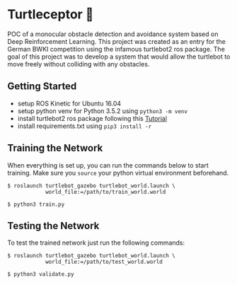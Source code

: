 # Turtleceptor :turtle:
POC of a monocular obstacle detection and avoidance system based on Deep Reinforcement Learning. This project was created as an entry for the German BWKI competition using the infamous turtlebot2 ros package. The goal of this project was to develop a system that would allow the turtlebot to move freely without colliding with any obstacles.  


## Getting Started
- setup ROS Kinetic for Ubuntu 16.04
- setup python venv for Python 3.5.2 using `python3 -m venv`
- install turtlebot2 ros package following this [Tutorial](https://www.youtube.com/watch?v=pDps6eRyPWk)
- install requirements.txt using `pip3 install -r`


## Training the Network
When everything is set up, you can run the commands below to start training. Make sure you `source` your python virtual environment beforehand.

```console
$ roslaunch turtlebot_gazebo turtlebot_world.launch \ 
            world_file:=/path/to/train_world.world

$ python3 train.py
```

## Testing the Network
To test the trained network just run the following commands:
```console
$ roslaunch turtlebot_gazebo turtlebot_world.launch \
            world_file:=/path/to/test_world.world

$ python3 validate.py
```